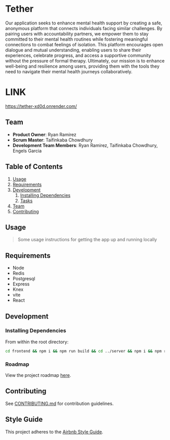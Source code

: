 # Tether

Our application seeks to enhance mental health support by creating a safe, anonymous platform that connects individuals facing similar challenges. By pairing users with accountability partners, we empower them to stay committed to their mental health routines while fostering meaningful connections to combat feelings of isolation. This platform encourages open dialogue and mutual understanding, enabling users to share their experiences, celebrate progress, and access a supportive community without the pressure of formal therapy. Ultimately, our mission is to enhance well-being and resilience among users, providing them with the tools they need to navigate their mental health journeys collaboratively.

# LINK

https://tether-xd0d.onrender.com/

## Team

  - __Product Owner__: Ryan Ramirez
  - __Scrum Master__: Taifinkaba Chowdhury
  - __Development Team Members__: Ryan Ramirez, Taifinkaba Chowdhury, Engels Garcia

## Table of Contents

1. [Usage](#Usage)
1. [Requirements](#requirements)
1. [Development](#development)
    1. [Installing Dependencies](#installing-dependencies)
    1. [Tasks](#tasks)
1. [Team](#team)
1. [Contributing](#contributing)

## Usage

> Some usage instructions for getting the app up and running locally

## Requirements

- Node
- Redis
- Postgresql
- Express
- Knex
- vite
- React

## Development

### Installing Dependencies

From within the root directory:

```sh
cd frontend && npm i && npm run build && cd ../server && npm i && npm run migrate && npm run seed
```

### Roadmap

View the project roadmap [here](https://github.com/orgs/Thread-Weavers/projects/1).


## Contributing

See [CONTRIBUTING.md](CONTRIBUTING.md) for contribution guidelines.


## Style Guide

This project adheres to the [Airbnb Style Guide](https://github.com/airbnb/javascript).
